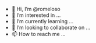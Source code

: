 - 👋 Hi, I’m @romeloso
- 👀 I’m interested in ...
- 🌱 I’m currently learning ...
- 💞️ I’m looking to collaborate on ...
- 📫 How to reach me ...

<!---
romeloso/romeloso is a ✨ special ✨ repository because its `README.md` (this file) appears on your GitHub profile.
You can click the Preview link to take a look at your changes.
--->
